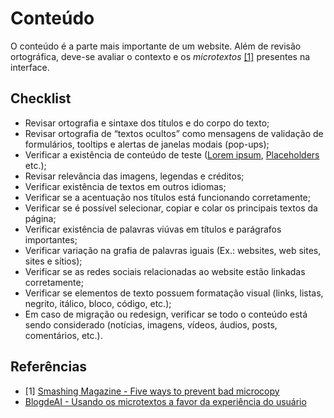 # Conteúdo
O conteúdo é a parte mais importante de um website. Além de revisão ortográfica, deve-se avaliar o contexto e os _microtextos_ [[1]](#conteudo1) presentes na interface.

## Checklist
* Revisar ortografia e sintaxe dos títulos e do corpo do texto;
* Revisar ortografia de “textos ocultos” como mensagens de validação de formulários, tooltips e alertas de janelas modais (pop-ups);
* Verificar a existência de conteúdo de teste ([Lorem ipsum](http://pt.wikipedia.org/wiki/Lorem_ipsum), [Placeholders](http://placehold.it/) etc.);
* Revisar relevância das imagens, legendas e créditos;
* Verificar existência de textos em outros idiomas;
* Verificar se a acentuação nos títulos está funcionando corretamente;
* Verificar se é possível selecionar, copiar e colar os principais textos da página;
* Verificar existência de palavras viúvas em títulos e parágrafos importantes;
* Verificar variação na grafia de palavras iguais (Ex.: websites, web sites, sites e sítios);
* Verificar se as redes sociais relacionadas ao website estão linkadas corretamente;
* Verificar se elementos de texto possuem formatação visual (links, listas, negrito, itálico, bloco, código, etc.);
* Em caso de migração ou redesign, verificar se todo o conteúdo está sendo considerado (notícias, imagens, vídeos, áudios, posts, comentários, etc.).

## Referências
* [<a name="conteudo1"></a>1] [Smashing Magazine - Five ways to prevent bad microcopy](http://uxdesign.smashingmagazine.com/2013/06/17/five-ways-prevent-bad-microcopy/)
* [BlogdeAI - Usando os microtextos a favor da experiência do usuário](http://arquiteturadeinformacao.com/user-experience/usando-os-microtextos-a-favor-da-experiencia-do-usuario/)
